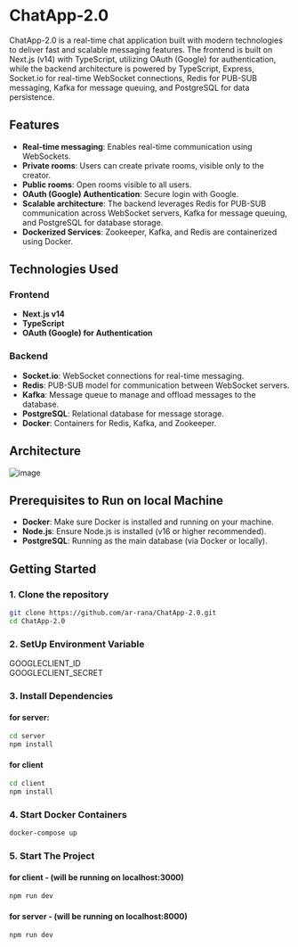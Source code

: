 # ChatApp-2.0

ChatApp-2.0 is a real-time chat application built with modern technologies to deliver fast and scalable messaging features. The frontend is built on Next.js (v14) with TypeScript, utilizing OAuth (Google) for authentication, while the backend architecture is powered by TypeScript, Express, Socket.io for real-time WebSocket connections, Redis for PUB-SUB messaging, Kafka for message queuing, and PostgreSQL for data persistence.

## Features

- **Real-time messaging**: Enables real-time communication using WebSockets.
- **Private rooms**: Users can create private rooms, visible only to the creator.
- **Public rooms**: Open rooms visible to all users.
- **OAuth (Google) Authentication**: Secure login with Google.
- **Scalable architecture**: The backend leverages Redis for PUB-SUB communication across WebSocket servers, Kafka for message queuing, and PostgreSQL for database storage.
- **Dockerized Services**: Zookeeper, Kafka, and Redis are containerized using Docker.

## Technologies Used

### Frontend
- **Next.js v14**
- **TypeScript**
- **OAuth (Google) for Authentication**

### Backend
- **Socket.io**: WebSocket connections for real-time messaging.
- **Redis**: PUB-SUB model for communication between WebSocket servers.
- **Kafka**: Message queue to manage and offload messages to the database.
- **PostgreSQL**: Relational database for message storage.
- **Docker**: Containers for Redis, Kafka, and Zookeeper.

## Architecture
![image](https://github.com/user-attachments/assets/a365307b-0284-4f4d-8bdc-cec347a18171)

## Prerequisites to Run on local Machine

- **Docker**: Make sure Docker is installed and running on your machine.
- **Node.js**: Ensure Node.js is installed (v16 or higher recommended).
- **PostgreSQL**: Running as the main database (via Docker or locally).

## Getting Started

### 1. Clone the repository
```bash
git clone https://github.com/ar-rana/ChatApp-2.0.git
cd ChatApp-2.0
```

### 2. SetUp Environment Variable
GOOGLECLIENT_ID<br/>
GOOGLECLIENT_SECRET

### 3. Install Dependencies

#### for server: 
```bash
cd server
npm install
```
#### for client
```bash
cd client
npm install
```

### 4. Start Docker Containers
```bash
docker-compose up
```

### 5. Start The Project
#### for client - (will be running on localhost:3000)
```bash
npm run dev
```

#### for server - (will be running on localhost:8000)
```bash
npm run dev
```
